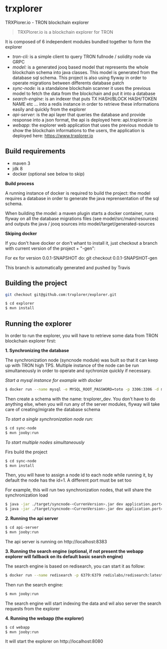 # trxplorer
TRXPlorer.io - TRON blockchain explorer

> TRXPlorer.io is a blockchain explorer for TRON 

It is composed of 6 independent modules bundled together to form the explorer

- *tron-cli:* is a simple client to query TRON fullnode / solidity node via GRPC
- *model:* is a generated jooq based model that represents the whole blockchain schema into java classes. This model is generated from the database sql schema. This project is also using flyway in order to operate migrations between differents database patch
- *sync-node:* is a standalone blockchain scanner it uses the previous model to fetch the data from the blockchain and put it into a database
- *search-engine*: is an indexer that puts TX HASH/BLOCK HASH/TOKEN NAME etc ... into a redis instance in order to retrieve these informations easily and quickly from the explorer
- *api-server*: is the api layer that queries the database and provide response into a json format, the api is deployed here: api.trxplorer.io
- *webapp*: the explorer web application that uses the previous module to show the blockchain informations to the users, the application is deployed here: https://www.trxplorer.io

## Build requirements

- maven 3
- jdk 8
- docker (optional see below to skip)

**Build process**

A running instance of docker is required to build the project: the model requires a database in order to generate the java reprensentation of the sql schema.

When building the model: a maven plugin starts a docker container, runs flyway on all the database migrations files (see model/src/main/resources) and outputs the java / jooq sources into model/target/generated-sources

**Skiping docker**

If you don't have docker or don't whant to install it, just checkout a branch with current version of the project + "-gen": 

For ex for version 0.0.1-SNAPSHOT do: git checkout 0.0.1-SNAPSHOT-gen

This branch is automatically generated and pushed by Travis

## Building the project

``` bash
git checkout git@github.com:trxplorer/explorer.git

$ cd explorer
$ mvn install

```

## Running the explorer

In order to run the explorer, you will have to retrieve some data from TRON blockchain explorer first:

**1. Synchronizing the database**

The synchronization node (syncnode module) was built so that it can keep up with TRON high TPS. Multiple instance of the node can be run simultaneously in order to operate and sychronize quickly if necessary.


*Start a mysql instance for example with docker*

``` bash
$ docker run --name mysql -e MYSQL_ROOT_PASSWORD=toto -p 3306:3306 -d mysql:5.7
```

Then create a schema with the name: trxplorer_dev. You don't have to do anything else, when you will run any of the server modules, flyway will take care of creating/migrate the database schema


*To start a single synchronization node run:*

``` bash
$ cd sync-node
$ mvn jooby:run
```


*To start multiple nodes simultaneously*

Firs build the project
``` bash
$ cd sync-node
$ mvn install
```

Then, you will have to assign a node id to each node while running it, by default the node has the id=1. A different port must be set too

For example, this will run two synchronization nodes, that will share the synchronization load

``` bash
$ java -jar ./target/syncnode-<CurrenVersion>.jar dev application.port=8282 node.id=1 
$ java -jar ./target/syncnode-<CurrenVersion>.jar dev application.port=8383 node.id=2
```

**2. Running the api server**

``` bash
$ cd api-server
$ mvn jooby:run
```
The api server is running on http://localhost:8383


**3. Running the search engine (optional, if not present the webapp explorer will fallback on its default basic search engine)**

The search engine is based on redisearch, you can start it as follow:

``` bash
$ docker run --name redisearch -p 6379:6379 redislabs/redisearch:latest redis-server /data/redis.conf --loadmodule "/usr/lib/redis/modules/redisearch.so"
```

Then run the search engine:

``` bash
$ mvn jooby:run
```

The search engine will start indexing the data and wil also server the search requests from the explorer

**4. Running the webapp (the explorer)**

``` bash
$ cd webapp
$ mvn jooby:run
```

It will start the explorer on http://localhost:8080
 







